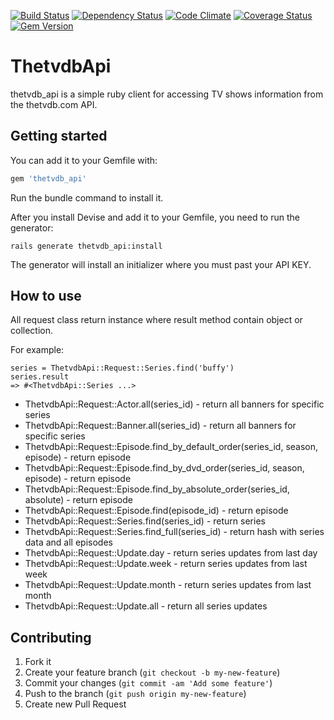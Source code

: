 [![Build Status](https://travis-ci.org/wafcio/thetvdb_api.png?branch=master)](https://travis-ci.org/wafcio/thetvdb_api)
[![Dependency Status](https://gemnasium.com/wafcio/thetvdb_api.png)](https://gemnasium.com/wafcio/thetvdb_api)
[![Code Climate](https://codeclimate.com/github/wafcio/thetvdb_api.png)](https://codeclimate.com/github/wafcio/thetvdb_api)
[![Coverage Status](https://coveralls.io/repos/wafcio/thetvdb_api/badge.png)](https://coveralls.io/r/wafcio/thetvdb_api)
[![Gem Version](https://badge.fury.io/rb/thetvdb_api.png)](http://badge.fury.io/rb/thetvdb_api)

# ThetvdbApi

thetvdb_api is a simple ruby client for accessing TV shows information from the thetvdb.com API.

## Getting started

You can add it to your Gemfile with:

```ruby
gem 'thetvdb_api'
```
Run the bundle command to install it.

After you install Devise and add it to your Gemfile, you need to run the generator:

```console
rails generate thetvdb_api:install
```

The generator will install an initializer where you must past your API KEY.

## How to use

All request class return instance where result method contain object or collection.

For example:
```console
series = ThetvdbApi::Request::Series.find('buffy')
series.result
=> #<ThetvdbApi::Series ...>
```

* ThetvdbApi::Request::Actor.all(series_id) - return all banners for specific series
* ThetvdbApi::Request::Banner.all(series_id) - return all banners for specific series
* ThetvdbApi::Request::Episode.find_by_default_order(series_id, season, episode) - return episode
* ThetvdbApi::Request::Episode.find_by_dvd_order(series_id, season, episode) - return episode
* ThetvdbApi::Request::Episode.find_by_absolute_order(series_id, absolute) - return episode
* ThetvdbApi::Request::Episode.find(episode_id) - return episode
* ThetvdbApi::Request::Series.find(series_id) - return series
* ThetvdbApi::Request::Series.find_full(series_id) - return hash with series data and all episodes
* ThetvdbApi::Request::Update.day - return series updates from last day
* ThetvdbApi::Request::Update.week - return series updates from last week
* ThetvdbApi::Request::Update.month - return series updates from last month
* ThetvdbApi::Request::Update.all - return all series updates


## Contributing

1. Fork it
2. Create your feature branch (`git checkout -b my-new-feature`)
3. Commit your changes (`git commit -am 'Add some feature'`)
4. Push to the branch (`git push origin my-new-feature`)
5. Create new Pull Request
